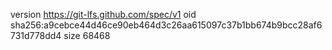 version https://git-lfs.github.com/spec/v1
oid sha256:a9cebce44d46ce90eb464d3c26aa615097c37b1bb674b9bcc28af6731d778dd4
size 68468
